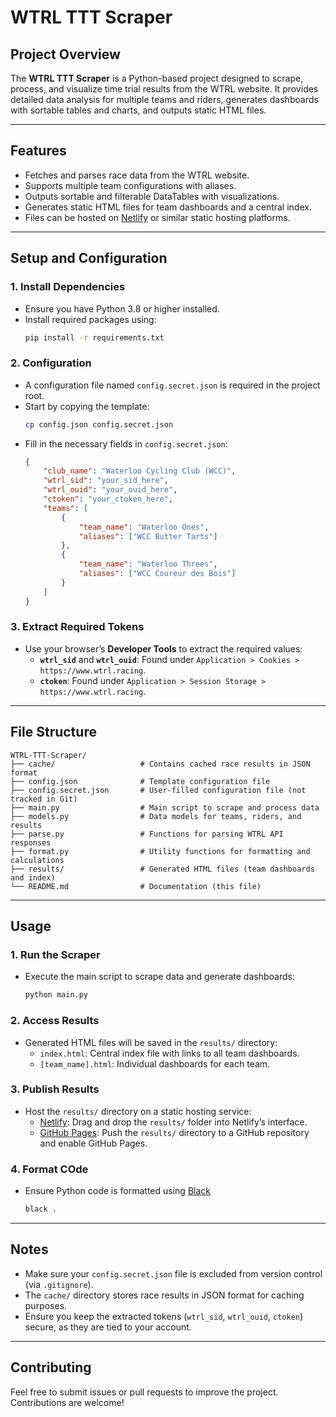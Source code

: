 
# WTRL TTT Scraper

## Project Overview
The **WTRL TTT Scraper** is a Python-based project designed to scrape, process, and visualize time trial results from the WTRL website. It provides detailed data analysis for multiple teams and riders, generates dashboards with sortable tables and charts, and outputs static HTML files.

---

## Features
- Fetches and parses race data from the WTRL website.
- Supports multiple team configurations with aliases.
- Outputs sortable and filterable DataTables with visualizations.
- Generates static HTML files for team dashboards and a central index.
- Files can be hosted on [Netlify](https://www.netlify.com/) or similar static hosting platforms.

---

## Setup and Configuration

### 1. Install Dependencies
- Ensure you have Python 3.8 or higher installed.
- Install required packages using:
  ```bash
  pip install -r requirements.txt
  ```

### 2. Configuration
- A configuration file named `config.secret.json` is required in the project root.
- Start by copying the template:
  ```bash
  cp config.json config.secret.json
  ```
- Fill in the necessary fields in `config.secret.json`:
  ```json
  {
      "club_name": "Waterloo Cycling Club (WCC)",
      "wtrl_sid": "your_sid_here",
      "wtrl_ouid": "your_ouid_here",
      "ctoken": "your_ctoken_here",
      "teams": [
          {
              "team_name": "Waterloo Ones",
              "aliases": ["WCC Butter Tarts"]
          },
          {
              "team_name": "Waterloo Threes",
              "aliases": ["WCC Coureur des Bois"]
          }
      ]
  }
  ```

### 3. Extract Required Tokens
- Use your browser’s **Developer Tools** to extract the required values:
  - **`wtrl_sid`** and **`wtrl_ouid`**: Found under `Application > Cookies > https://www.wtrl.racing`.
  - **`ctoken`**: Found under `Application > Session Storage > https://www.wtrl.racing`.

---

## File Structure
```
WTRL-TTT-Scraper/
├── cache/                   # Contains cached race results in JSON format
├── config.json              # Template configuration file
├── config.secret.json       # User-filled configuration file (not tracked in Git)
├── main.py                  # Main script to scrape and process data
├── models.py                # Data models for teams, riders, and results
├── parse.py                 # Functions for parsing WTRL API responses
├── format.py                # Utility functions for formatting and calculations
├── results/                 # Generated HTML files (team dashboards and index)
└── README.md                # Documentation (this file)
```

---

## Usage

### 1. Run the Scraper
- Execute the main script to scrape data and generate dashboards:
  ```bash
  python main.py
  ```

### 2. Access Results
- Generated HTML files will be saved in the `results/` directory:
  - `index.html`: Central index file with links to all team dashboards.
  - `[team_name].html`: Individual dashboards for each team.

### 3. Publish Results
- Host the `results/` directory on a static hosting service:
  - [Netlify](https://www.netlify.com/): Drag and drop the `results/` folder into Netlify’s interface.
  - [GitHub Pages](https://pages.github.com/): Push the `results/` directory to a GitHub repository and enable GitHub Pages.
  
### 4. Format COde
- Ensure Python code is formatted using [Black](https://black.readthedocs.io/en/latest/)
  ```bash
  black .
  ```

---

## Notes
- Make sure your `config.secret.json` file is excluded from version control (via `.gitignore`).
- The `cache/` directory stores race results in JSON format for caching purposes.
- Ensure you keep the extracted tokens (`wtrl_sid`, `wtrl_ouid`, `ctoken`) secure, as they are tied to your account.

---

## Contributing
Feel free to submit issues or pull requests to improve the project. Contributions are welcome!
